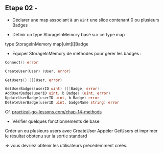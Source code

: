
## Etape 02 - 

* Déclarer une map associant à un `uint` une slice contenant 0 ou plusieurs Badges

* Définir un type StorageInMemory basé sur ce type map

type StorageInMemory map[uint][]Badge


* Equiper StorageInMemory de méthodes pour gérer les badges :

```go
Connect() error

CreateUser(User) (User, error)

GetUsers() ([]User, error)

GetUserBadges(userID uint) ([]Badge, error)
AddUserBadge(userID uint, b Badge) (uint, error)
UpdateUserBadge(userID uint, b Badge) error
DeleteUserBadge(userID uint, badgeName string) error
```

Cf. [practical-go-lessons.com/chap-14-methods](https://www.practical-go-lessons.com/chap-14-methods)


* Vérifier quelques fonctionnements de base

Créer un ou plusieurs users avec CreateUser
Appeler GetUsers et imprimer le résultat obbtenu sur la sortie standard

=> vous devriez obtenir les utilisateurs précédemment créés.

